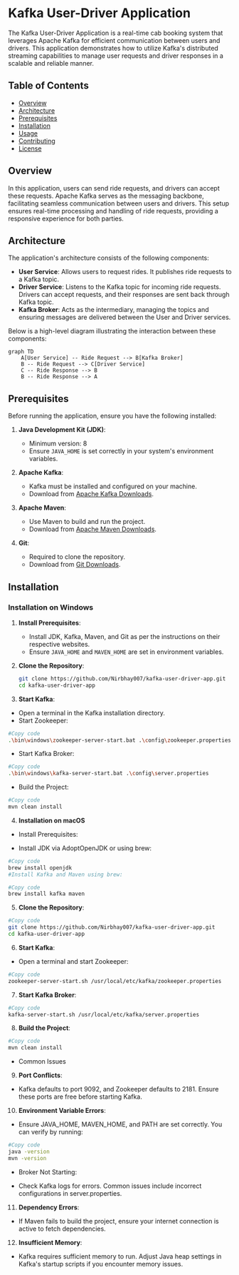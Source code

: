 # Kafka User-Driver Application

The Kafka User-Driver Application is a real-time cab booking system that leverages Apache Kafka for efficient communication between users and drivers. This application demonstrates how to utilize Kafka's distributed streaming capabilities to manage user requests and driver responses in a scalable and reliable manner.

## Table of Contents

- [Overview](#overview)
- [Architecture](#architecture)
- [Prerequisites](#prerequisites)
- [Installation](#installation)
- [Usage](#usage)
- [Contributing](#contributing)
- [License](#license)

## Overview

In this application, users can send ride requests, and drivers can accept these requests. Apache Kafka serves as the messaging backbone, facilitating seamless communication between users and drivers. This setup ensures real-time processing and handling of ride requests, providing a responsive experience for both parties.

## Architecture

The application's architecture consists of the following components:

- **User Service**: Allows users to request rides. It publishes ride requests to a Kafka topic.
- **Driver Service**: Listens to the Kafka topic for incoming ride requests. Drivers can accept requests, and their responses are sent back through Kafka topic.
- **Kafka Broker**: Acts as the intermediary, managing the topics and ensuring messages are delivered between the User and Driver services.

Below is a high-level diagram illustrating the interaction between these components:

```mermaid
graph TD
    A[User Service] -- Ride Request --> B[Kafka Broker]
    B -- Ride Request --> C[Driver Service]
    C -- Ride Response --> B
    B -- Ride Response --> A
```

## Prerequisites

Before running the application, ensure you have the following installed:

1. **Java Development Kit (JDK)**:
   - Minimum version: 8
   - Ensure `JAVA_HOME` is set correctly in your system's environment variables.

2. **Apache Kafka**:
   - Kafka must be installed and configured on your machine.
   - Download from [Apache Kafka Downloads](https://kafka.apache.org/downloads).

3. **Apache Maven**:
   - Use Maven to build and run the project.
   - Download from [Apache Maven Downloads](https://maven.apache.org/download.cgi).

4. **Git**:
   - Required to clone the repository.
   - Download from [Git Downloads](https://git-scm.com/downloads).

## Installation

### Installation on Windows

1. **Install Prerequisites**:
   - Install JDK, Kafka, Maven, and Git as per the instructions on their respective websites.
   - Ensure `JAVA_HOME` and `MAVEN_HOME` are set in environment variables.

2. **Clone the Repository**:
   ```bash
   git clone https://github.com/Nirbhay007/kafka-user-driver-app.git
   cd kafka-user-driver-app
   ```
3. **Start Kafka**:

- Open a terminal in the Kafka installation directory.
- Start Zookeeper:
```bash
#Copy code
.\bin\windows\zookeeper-server-start.bat .\config\zookeeper.properties
```
- Start Kafka Broker:
```bash
#Copy code
.\bin\windows\kafka-server-start.bat .\config\server.properties
```
- Build the Project:

```bash
#Copy code
mvn clean install
```
4. **Installation on macOS**
- Install Prerequisites:

- Install JDK via AdoptOpenJDK or using brew:
```bash
#Copy code
brew install openjdk
#Install Kafka and Maven using brew:
```
```bash
#Copy code
brew install kafka maven
```
5. **Clone the Repository**:

```bash
#Copy code
git clone https://github.com/Nirbhay007/kafka-user-driver-app.git
cd kafka-user-driver-app
```
6. **Start Kafka**:

- Open a terminal and start Zookeeper:
```bash
#Copy code
zookeeper-server-start.sh /usr/local/etc/kafka/zookeeper.properties
```
7. **Start Kafka Broker**:
```bash
#Copy code
kafka-server-start.sh /usr/local/etc/kafka/server.properties
```
8. **Build the Project**:

```bash
#Copy code
mvn clean install
```
- Common Issues
9. **Port Conflicts**:

- Kafka defaults to port 9092, and Zookeeper defaults to 2181. Ensure these ports are free before starting Kafka.
10. **Environment Variable Errors**:

- Ensure JAVA_HOME, MAVEN_HOME, and PATH are set correctly. You can verify by running:
```bash
#Copy code
java -version
mvn -version
```
- Broker Not Starting:

- Check Kafka logs for errors. Common issues include incorrect configurations in server.properties.
11. **Dependency Errors**:

- If Maven fails to build the project, ensure your internet connection is active to fetch dependencies.
12. **Insufficient Memory**:

- Kafka requires sufficient memory to run. Adjust Java heap settings in Kafka's startup scripts if you encounter memory issues.

